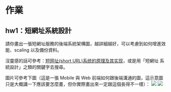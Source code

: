 # 作業

## hw1：短網址系統設計

請你畫出一張短網址服務的後端系統架構圖，越詳細越好，可以考慮到如何增進效能、scaling 以及備份資料。

沒靈感的話可參考：[短网址(short URL)系统的原理及其实现](https://hufangyun.com/2017/short-url/)，或是用「短網址 系統設計」之類的關鍵字去搜尋。

圖片可參考下圖（這是一張 Mobile 與 Web 前端如何跟後端溝通的圖，這示意圖只是大概講一下應該要怎麼畫，但你實際畫出來一定跟這個長得不一樣）：
![](https://imgur.com/7cFKuaX.png)
![](https://imgur.com/Dd8oH6u.png)
